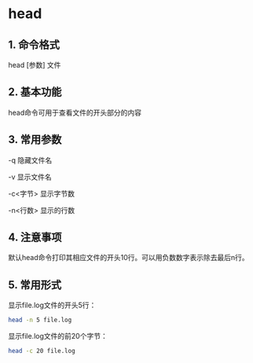 # head

## 1. 命令格式

head [参数] 文件

## 2. 基本功能

head命令可用于查看文件的开头部分的内容

## 3. 常用参数

-q 隐藏文件名

-v 显示文件名

-c<字节> 显示字节数

-n<行数> 显示的行数

## 4. 注意事项

默认head命令打印其相应文件的开头10行。可以用负数数字表示除去最后n行。

## 5. 常用形式

显示file.log文件的开头5行：

```bash
head -n 5 file.log
```

显示file.log文件的前20个字节：

```bash
head -c 20 file.log
```
